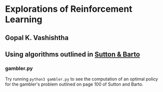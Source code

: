 # Explorations of Reinforcement Learning
## Gopal K. Vashishtha
## Using algorithms outlined in [Sutton & Barto](https://web.stanford.edu/class/psych209/Readings/SuttonBartoIPRLBook2ndEd.pdf)


### gambler.py

Try running `python3 gambler.py` to see the computation of an optimal policy for the gambler's problem outlined on page 100 of Sutton and Barto.
